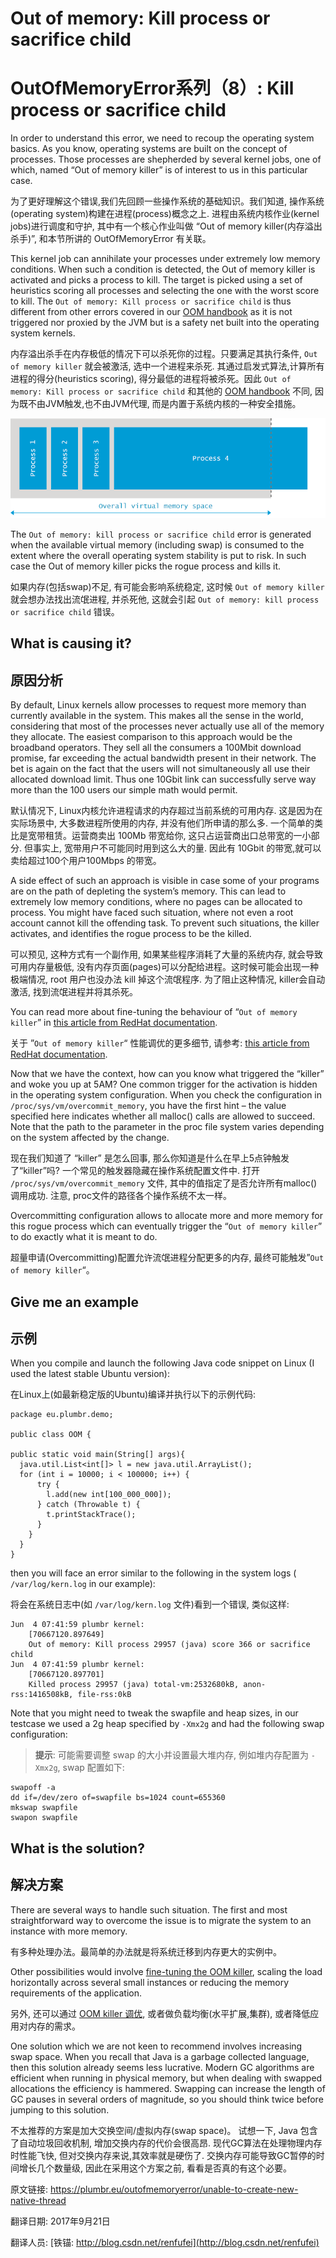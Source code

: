# Out of memory: **Kill process or sacrifice child**

# OutOfMemoryError系列（8）: Kill process or sacrifice child

In order to understand this error, we need to recoup the operating system basics. As you know, operating systems are built on the concept of processes. Those processes are shepherded by several kernel jobs, one of which, named “Out of memory killer” is of interest to us in this particular case.

为了更好理解这个错误,我们先回顾一些操作系统的基础知识。我们知道, 操作系统(operating system)构建在进程(process)概念之上. 进程由系统内核作业(kernel jobs)进行调度和守护, 其中有一个核心作业叫做 “Out of memory killer(内存溢出杀手)”, 和本节所讲的 OutOfMemoryError 有关联。

This kernel job can annihilate your processes under extremely low memory conditions. When such a condition is detected, the Out of memory killer is activated and picks a process to kill. The target is picked using a set of heuristics scoring all processes and selecting the one with the worst score to kill. The `Out of memory: Kill process or sacrifice child` is thus different from other errors covered in our [OOM handbook](http://plumbr.eu/outofmemoryerror) as it is not triggered nor proxied by the JVM but is a safety net built into the operating system kernels.

内存溢出杀手在内存极低的情况下可以杀死你的过程。只要满足其执行条件, `Out of memory killer` 就会被激活, 选中一个进程来杀死. 其通过启发式算法,计算所有进程的得分(heuristics scoring), 得分最低的进程将被杀死。因此 `Out of memory: Kill process or sacrifice child` 和其他的 [OOM handbook](http://plumbr.eu/outofmemoryerror) 不同, 因为既不由JVM触发,也不由JVM代理, 而是内置于系统内核的一种安全措施。


![out of memory linux kernel](./08_01_out-of-memory-kill-process-or-sacrifice-child.png)



The `Out of memory: kill process or sacrifice child` error is generated when the available virtual memory (including swap) is consumed to the extent where the overall operating system stability is put to risk. In such case the Out of memory killer picks the rogue process and kills it.

如果内存(包括swap)不足, 有可能会影响系统稳定, 这时候 `Out of memory killer` 就会想办法找出流氓进程, 并杀死他, 这就会引起 `Out of memory: kill process or sacrifice child` 错误。

## What is causing it?

## 原因分析

By default, Linux kernels allow processes to request more memory than currently available in the system. This makes all the sense in the world, considering that most of the processes never actually use all of the memory they allocate. The easiest comparison to this approach would be the broadband operators. They sell all the consumers a 100Mbit download promise, far exceeding the actual bandwidth present in their network. The bet is again on the fact that the users will not simultaneously all use their allocated download limit. Thus one 10Gbit link can successfully serve way more than the 100 users our simple math would permit.

默认情况下, Linux内核允许进程请求的内存超过当前系统的可用内存. 这是因为在实际场景中, 大多数进程所使用的内存, 并没有他们所申请的那么多. 
一个简单的类比是宽带租赁。运营商卖出 100Mb 带宽给你, 这只占运营商出口总带宽的一小部分. 但事实上, 宽带用户不可能同时用到这么大的量. 因此有 10Gbit 的带宽,就可以卖给超过100个用户100Mbps 的带宽。

A side effect of such an approach is visible in case some of your programs are on the path of depleting the system’s memory. This can lead to extremely low memory conditions, where no pages can be allocated to process. You might have faced such situation, where not even a root account cannot kill the offending task. To prevent such situations, the killer activates, and identifies the rogue process to be the killed.

可以预见, 这种方式有一个副作用, 如果某些程序消耗了大量的系统内存, 就会导致可用内存量极低, 没有内存页面(pages)可以分配给进程。这时候可能会出现一种极端情况, root 用户也没办法 kill 掉这个流氓程序. 为了阻止这种情况, killer会自动激活, 找到流氓进程并将其杀死。

You can read more about fine-tuning the behaviour of “`Out of memory killer`” in [this article from RedHat documentation](https://access.redhat.com/site/documentation/en-US/Red_Hat_Enterprise_Linux/6/html/Performance_Tuning_Guide/s-memory-captun.html).

关于 ”`Out of memory killer`“ 性能调优的更多细节, 请参考: [this article from RedHat documentation](https://access.redhat.com/site/documentation/en-US/Red_Hat_Enterprise_Linux/6/html/Performance_Tuning_Guide/s-memory-captun.html).

Now that we have the context, how can you know what triggered the “killer” and woke you up at 5AM? One common trigger for the activation is hidden in the operating system configuration. When you check the configuration in `/proc/sys/vm/overcommit_memory`, you have the first hint – the value specified here indicates whether all malloc() calls are allowed to succeed. Note that the path to the parameter in the proc file system varies depending on the system affected by the change.

现在我们知道了 “killer” 是怎么回事, 那么你知道是什么在早上5点钟触发了“killer”吗? 一个常见的触发器隐藏在操作系统配置文件中. 打开 `/proc/sys/vm/overcommit_memory` 文件, 其中的值指定了是否允许所有malloc()调用成功. 注意, proc文件的路径各个操作系统不太一样。

Overcommitting configuration allows to allocate more and more memory for this rogue process which can eventually trigger the “`Out of memory killer`” to do exactly what it is meant to do.

超量申请(Overcommitting)配置允许流氓进程分配更多的内存, 最终可能触发”`Out of memory killer`“。

## Give me an example

## 示例

When you compile and launch the following Java code snippet on Linux (I used the latest stable Ubuntu version):

在Linux上(如最新稳定版的Ubuntu)编译并执行以下的示例代码:

```
package eu.plumbr.demo;

public class OOM {

public static void main(String[] args){
  java.util.List<int[]> l = new java.util.ArrayList();
  for (int i = 10000; i < 100000; i++) {
      try {
        l.add(new int[100_000_000]);
      } catch (Throwable t) {
        t.printStackTrace();
      }
    }
  }
}
```



then you will face an error similar to the following in the system logs ( `/var/log/kern.log` in our example):

将会在系统日志中(如 `/var/log/kern.log` 文件)看到一个错误, 类似这样:

```
Jun  4 07:41:59 plumbr kernel: 
	[70667120.897649]
	Out of memory: Kill process 29957 (java) score 366 or sacrifice child
Jun  4 07:41:59 plumbr kernel: 
	[70667120.897701]
	Killed process 29957 (java) total-vm:2532680kB, anon-rss:1416508kB, file-rss:0kB
```



Note that you might need to tweak the swapfile and heap sizes, in our testcase we used a 2g heap specified by `-Xmx2g` and had the following swap configuration:

> **提示**: 可能需要调整 swap 的大小并设置最大堆内存, 例如堆内存配置为 `-Xmx2g`,  swap 配置如下:

```
swapoff -a 
dd if=/dev/zero of=swapfile bs=1024 count=655360
mkswap swapfile
swapon swapfile
```



## What is the solution?

## 解决方案

There are several ways to handle such situation. The first and most straightforward way to overcome the issue is to migrate the system to an instance with more memory.

有多种处理办法。最简单的办法就是将系统迁移到内存更大的实例中。

Other possibilities would involve [fine-tuning the OOM killer](https://access.redhat.com/site/documentation/en-US/Red_Hat_Enterprise_Linux/6/html/Performance_Tuning_Guide/s-memory-captun.html), scaling the load horizontally across several small instances or reducing the memory requirements of the application.

另外, 还可以通过 [OOM killer 调优](https://access.redhat.com/site/documentation/en-US/Red_Hat_Enterprise_Linux/6/html/Performance_Tuning_Guide/s-memory-captun.html), 或者做负载均衡(水平扩展,集群), 或者降低应用对内存的需求。

One solution which we are not keen to recommend involves increasing swap space. When you recall that Java is a garbage collected language, then this solution already seems less lucrative. Modern GC algorithms are efficient when running in physical memory, but when dealing with swapped allocations the efficiency is hammered. Swapping can increase the length of GC pauses in several orders of magnitude, so you should think twice before jumping to this solution.

不太推荐的方案是加大交换空间/虚拟内存(swap space)。 试想一下, Java 包含了自动垃圾回收机制, 增加交换内存的代价会很高昂. 现代GC算法在处理物理内存时性能飞快, 但对交换内存来说,其效率就是硬伤了. 交换内存可能导致GC暂停的时间增长几个数量级, 因此在采用这个方案之前, 看看是否真的有这个必要。




原文链接: <https://plumbr.eu/outofmemoryerror/unable-to-create-new-native-thread>

翻译日期: 2017年9月21日

翻译人员: [铁锚: http://blog.csdn.net/renfufei](http://blog.csdn.net/renfufei)

